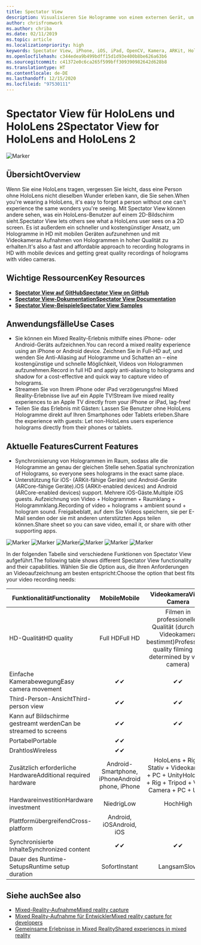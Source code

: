 ```yaml
---
title: Spectator View
description: Visualisieren Sie Hologramme von einem externen Gerät, um ein Mixed-Reality-Erlebnis auf einem externen Display zu darzustellen oder aufzunehmen.
author: chrisfromwork
ms.author: chriba
ms.date: 02/11/2019
ms.topic: article
ms.localizationpriority: high
keywords: Spectator View, iPhone, iOS, iPad, OpenCV, Kamera, ARKit, HoloLens, Mixed Reality, MixedRealityToolkit, Demo, aufzeichnen
ms.openlocfilehash: c344edea9b499bdff15d1d93e400b8be626a63b6
ms.sourcegitcommit: c41372e0c6ca265f599bff309390982642d628b8
ms.translationtype: HT
ms.contentlocale: de-DE
ms.lasthandoff: 12/15/2020
ms.locfileid: "97530111"
---
```

# <a name="spectator-view-for-hololens-and-hololens-2"></a><span data-ttu-id="3c3d4-104">Spectator View für HoloLens und HoloLens 2</span><span class="sxs-lookup"><span data-stu-id="3c3d4-104">Spectator View for HoloLens and HoloLens 2</span></span>

![Marker](images/SpecViewPhoneHero.jpg)

## <a name="overview"></a><span data-ttu-id="3c3d4-106">Übersicht</span><span class="sxs-lookup"><span data-stu-id="3c3d4-106">Overview</span></span>

<span data-ttu-id="3c3d4-107">Wenn Sie eine HoloLens tragen, vergessen Sie leicht, dass eine Person ohne HoloLens nicht dieselben Wunder erleben kann, die Sie sehen.</span><span class="sxs-lookup"><span data-stu-id="3c3d4-107">When you're wearing a HoloLens, it's easy to forget a person without one can't experience the same wonders you're seeing.</span></span> <span data-ttu-id="3c3d4-108">Mit Spectator View können andere sehen, was ein HoloLens-Benutzer auf einem 2D-Bildschirm sieht.</span><span class="sxs-lookup"><span data-stu-id="3c3d4-108">Spectator View lets others see what a HoloLens user sees on a 2D screen.</span></span> <span data-ttu-id="3c3d4-109">Es ist außerdem ein schneller und kostengünstiger Ansatz, um Hologramme in HD mit mobilen Geräten aufzunehmen und mit Videokameras Aufnahmen von Hologrammen in hoher Qualität zu erhalten.</span><span class="sxs-lookup"><span data-stu-id="3c3d4-109">It's also a fast and affordable approach to recording holograms in HD with mobile devices and getting great quality recordings of holograms with video cameras.</span></span>

## <a name="key-resources"></a><span data-ttu-id="3c3d4-110">Wichtige Ressourcen</span><span class="sxs-lookup"><span data-stu-id="3c3d4-110">Key Resources</span></span>

* [<span data-ttu-id="3c3d4-111">**Spectator View auf GitHub**</span><span class="sxs-lookup"><span data-stu-id="3c3d4-111">**Spectator View on GitHub**</span></span>](https://github.com/microsoft/MixedReality-SpectatorView)
* [<span data-ttu-id="3c3d4-112">**Spectator View-Dokumentation**</span><span class="sxs-lookup"><span data-stu-id="3c3d4-112">**Spectator View Documentation**</span></span>](https://microsoft.github.io/MixedReality-SpectatorView/README.html)
* [<span data-ttu-id="3c3d4-113">**Spectator View-Beispiele**</span><span class="sxs-lookup"><span data-stu-id="3c3d4-113">**Spectator View Samples**</span></span>](https://github.com/microsoft/MixedReality-SpectatorView/tree/master/samples)

## <a name="use-cases"></a><span data-ttu-id="3c3d4-114">Anwendungsfälle</span><span class="sxs-lookup"><span data-stu-id="3c3d4-114">Use Cases</span></span>

* <span data-ttu-id="3c3d4-115">Sie können ein Mixed Reality-Erlebnis mithilfe eines iPhone- oder Android-Geräts aufzeichnen.</span><span class="sxs-lookup"><span data-stu-id="3c3d4-115">You can record a mixed reality experience using an iPhone or Android device.</span></span> <span data-ttu-id="3c3d4-116">Zeichnen Sie in Full-HD auf, und wenden Sie Anti-Aliasing auf Hologramme und Schatten an – eine kostengünstige und schnelle Möglichkeit, Videos von Hologrammen aufzunehmen.</span><span class="sxs-lookup"><span data-stu-id="3c3d4-116">Record in full HD and apply anti-aliasing to holograms and shadow for a cost-effective and quick way to capture video of holograms.</span></span>
* <span data-ttu-id="3c3d4-117">Streamen Sie von Ihrem iPhone oder iPad verzögerungsfrei Mixed Reality-Erlebnisse live auf ein Apple TV!</span><span class="sxs-lookup"><span data-stu-id="3c3d4-117">Stream live mixed reality experiences to an Apple TV directly from your iPhone or iPad, lag-free!</span></span>
* <span data-ttu-id="3c3d4-118">Teilen Sie das Erlebnis mit Gästen: Lassen Sie Benutzer ohne HoloLens Hologramme direkt auf Ihren Smartphones oder Tablets erleben.</span><span class="sxs-lookup"><span data-stu-id="3c3d4-118">Share the experience with guests: Let non-HoloLens users experience holograms directly from their phones or tablets.</span></span>

## <a name="current-features"></a><span data-ttu-id="3c3d4-119">Aktuelle Features</span><span class="sxs-lookup"><span data-stu-id="3c3d4-119">Current Features</span></span>

* <span data-ttu-id="3c3d4-120">Synchronisierung von Hologrammen im Raum, sodass alle die Hologramme an genau der gleichen Stelle sehen.</span><span class="sxs-lookup"><span data-stu-id="3c3d4-120">Spatial synchronization of Holograms, so everyone sees holograms in the exact same place.</span></span>
* <span data-ttu-id="3c3d4-121">Unterstützung für iOS- (ARKit-fähige Geräte) und Android-Geräte (ARCore-fähige Geräte).</span><span class="sxs-lookup"><span data-stu-id="3c3d4-121">iOS (ARKit-enabled devices) and Android (ARCore-enabled devices) support.</span></span>
<span data-ttu-id="3c3d4-122">Mehrere iOS-Gäste.</span><span class="sxs-lookup"><span data-stu-id="3c3d4-122">Multiple iOS guests.</span></span>
<span data-ttu-id="3c3d4-123">Aufzeichnung von Video + Hologrammen + Raumklang + Hologrammklang.</span><span class="sxs-lookup"><span data-stu-id="3c3d4-123">Recording of video + holograms + ambient sound + hologram sound.</span></span>
<span data-ttu-id="3c3d4-124">Freigabeblatt, auf dem Sie Videos speichern, sie per E-Mail senden oder sie mit anderen unterstützten Apps teilen können.</span><span class="sxs-lookup"><span data-stu-id="3c3d4-124">Share sheet so you can save video, email it, or share with other supporting apps.</span></span>

<span data-ttu-id="3c3d4-125">![Marker](images/SpecViewPhoneDemo.jpg)
![Marker](images/hololensspectatorview-500px.jpg) ![Marker](images/spectatorview-300px.png)</span><span class="sxs-lookup"><span data-stu-id="3c3d4-125">![Marker](images/SpecViewPhoneDemo.jpg)
![Marker](images/hololensspectatorview-500px.jpg) ![Marker](images/spectatorview-300px.png)</span></span>

<span data-ttu-id="3c3d4-126">In der folgenden Tabelle sind verschiedene Funktionen von Spectator View aufgeführt.</span><span class="sxs-lookup"><span data-stu-id="3c3d4-126">The following table shows different Spectator View functionality and their capabilities.</span></span> <span data-ttu-id="3c3d4-127">Wählen Sie die Option aus, die Ihren Anforderungen an Videoaufzeichnung am besten entspricht:</span><span class="sxs-lookup"><span data-stu-id="3c3d4-127">Choose the option that best fits your video recording needs:</span></span>

|      <span data-ttu-id="3c3d4-128">Funktionalität</span><span class="sxs-lookup"><span data-stu-id="3c3d4-128">Functionality</span></span>                                | <span data-ttu-id="3c3d4-129">Mobile</span><span class="sxs-lookup"><span data-stu-id="3c3d4-129">Mobile</span></span>                  |                    <span data-ttu-id="3c3d4-130">Videokamera</span><span class="sxs-lookup"><span data-stu-id="3c3d4-130">Video Camera</span></span>              |
|--------------------------------------|:-----------------------:|:-------------------------------------------:|
| <span data-ttu-id="3c3d4-131">HD-Qualität</span><span class="sxs-lookup"><span data-stu-id="3c3d4-131">HD quality</span></span>                           |         <span data-ttu-id="3c3d4-132">Full HD</span><span class="sxs-lookup"><span data-stu-id="3c3d4-132">Full HD</span></span>         |        <span data-ttu-id="3c3d4-133">Filmen in professioneller Qualität (durch die Videokamera bestimmt)</span><span class="sxs-lookup"><span data-stu-id="3c3d4-133">Professional quality filming (as determined by video camera)</span></span>      |
| <span data-ttu-id="3c3d4-134">Einfache Kamerabewegung</span><span class="sxs-lookup"><span data-stu-id="3c3d4-134">Easy camera movement</span></span>                 |            <span data-ttu-id="3c3d4-135">✔</span><span class="sxs-lookup"><span data-stu-id="3c3d4-135">✔</span></span>            |                      <span data-ttu-id="3c3d4-136">✔</span><span class="sxs-lookup"><span data-stu-id="3c3d4-136">✔</span></span>                      |
| <span data-ttu-id="3c3d4-137">Third-Person-Ansicht</span><span class="sxs-lookup"><span data-stu-id="3c3d4-137">Third-person view</span></span>                    |            <span data-ttu-id="3c3d4-138">✔</span><span class="sxs-lookup"><span data-stu-id="3c3d4-138">✔</span></span>            |                      <span data-ttu-id="3c3d4-139">✔</span><span class="sxs-lookup"><span data-stu-id="3c3d4-139">✔</span></span>                      |
| <span data-ttu-id="3c3d4-140">Kann auf Bildschirme gestreamt werden</span><span class="sxs-lookup"><span data-stu-id="3c3d4-140">Can be streamed to screens</span></span>           |            <span data-ttu-id="3c3d4-141">✔</span><span class="sxs-lookup"><span data-stu-id="3c3d4-141">✔</span></span>            |                      <span data-ttu-id="3c3d4-142">✔</span><span class="sxs-lookup"><span data-stu-id="3c3d4-142">✔</span></span>                      |
| <span data-ttu-id="3c3d4-143">Portabel</span><span class="sxs-lookup"><span data-stu-id="3c3d4-143">Portable</span></span>                             |            <span data-ttu-id="3c3d4-144">✔</span><span class="sxs-lookup"><span data-stu-id="3c3d4-144">✔</span></span>            |                                             |
| <span data-ttu-id="3c3d4-145">Drahtlos</span><span class="sxs-lookup"><span data-stu-id="3c3d4-145">Wireless</span></span>                             |            <span data-ttu-id="3c3d4-146">✔</span><span class="sxs-lookup"><span data-stu-id="3c3d4-146">✔</span></span>            |                                             |
| <span data-ttu-id="3c3d4-147">Zusätzlich erforderliche Hardware</span><span class="sxs-lookup"><span data-stu-id="3c3d4-147">Additional required hardware</span></span>         |     <span data-ttu-id="3c3d4-148">Android-Smartphone, iPhone</span><span class="sxs-lookup"><span data-stu-id="3c3d4-148">Android phone, iPhone</span></span>    | <span data-ttu-id="3c3d4-149">HoloLens + Rig + Stativ + Videokamera + PC + Unity</span><span class="sxs-lookup"><span data-stu-id="3c3d4-149">HoloLens + Rig + Tripod + Video Camera + PC + Unity</span></span> |
| <span data-ttu-id="3c3d4-150">Hardwareinvestition</span><span class="sxs-lookup"><span data-stu-id="3c3d4-150">Hardware investment</span></span>                  |           <span data-ttu-id="3c3d4-151">Niedrig</span><span class="sxs-lookup"><span data-stu-id="3c3d4-151">Low</span></span>            |                     <span data-ttu-id="3c3d4-152">Hoch</span><span class="sxs-lookup"><span data-stu-id="3c3d4-152">High</span></span>                    |
| <span data-ttu-id="3c3d4-153">Plattformübergreifend</span><span class="sxs-lookup"><span data-stu-id="3c3d4-153">Cross-platform</span></span>                       |           <span data-ttu-id="3c3d4-154">Android, iOS</span><span class="sxs-lookup"><span data-stu-id="3c3d4-154">Android, iOS</span></span>   |                                             |
| <span data-ttu-id="3c3d4-155">Synchronisierte Inhalte</span><span class="sxs-lookup"><span data-stu-id="3c3d4-155">Synchronized content</span></span>                 |            <span data-ttu-id="3c3d4-156">✔</span><span class="sxs-lookup"><span data-stu-id="3c3d4-156">✔</span></span>            |                      <span data-ttu-id="3c3d4-157">✔</span><span class="sxs-lookup"><span data-stu-id="3c3d4-157">✔</span></span>                      |
| <span data-ttu-id="3c3d4-158">Dauer des Runtime-Setups</span><span class="sxs-lookup"><span data-stu-id="3c3d4-158">Runtime setup duration</span></span>               |         <span data-ttu-id="3c3d4-159">Sofort</span><span class="sxs-lookup"><span data-stu-id="3c3d4-159">Instant</span></span>          |                     <span data-ttu-id="3c3d4-160">Langsam</span><span class="sxs-lookup"><span data-stu-id="3c3d4-160">Slow</span></span>                    |
## <a name="see-also"></a><span data-ttu-id="3c3d4-161">Siehe auch</span><span class="sxs-lookup"><span data-stu-id="3c3d4-161">See also</span></span>

* [<span data-ttu-id="3c3d4-162">Mixed-Reality-Aufnahme</span><span class="sxs-lookup"><span data-stu-id="3c3d4-162">Mixed reality capture</span></span>](../../mixed-reality-capture.md) 
* [<span data-ttu-id="3c3d4-163">Mixed Reality-Aufnahme für Entwickler</span><span class="sxs-lookup"><span data-stu-id="3c3d4-163">Mixed reality capture for developers</span></span>](mixed-reality-capture-for-developers.md)
* [<span data-ttu-id="3c3d4-164">Gemeinsame Erlebnisse in Mixed Reality</span><span class="sxs-lookup"><span data-stu-id="3c3d4-164">Shared experiences in mixed reality</span></span>](shared-experiences-in-mixed-reality.md)
